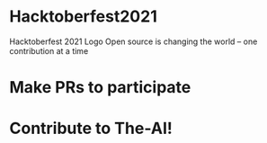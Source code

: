 # Hacktoberfest2021
Hacktoberfest 2021 Logo  Open source is changing the world – one contribution at a time

# Make PRs to participate

# Contribute to The-AI! 
